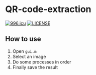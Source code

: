 # QR-code-extraction

[![996.icu](https://img.shields.io/badge/link-996.icu-red.svg)](https://996.icu)
[![LICENSE](https://img.shields.io/badge/license-Anti%20996-blue.svg)](https://github.com/996icu/996.ICU/blob/master/LICENSE)

## How to use
1. Open `gui.m`
2. Select an image
3. Do some processes in order
4. Finally save the result

